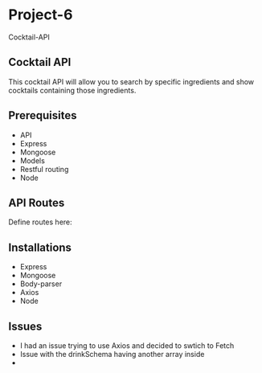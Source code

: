 # Project-6

Cocktail-API

## Cocktail API

This cocktail API will allow you to search by specific ingredients and show cocktails containing those ingredients.

## Prerequisites

- API
- Express
- Mongoose
- Models
- Restful routing
- Node

## API Routes

Define routes here:

## Installations

- Express
- Mongoose
- Body-parser
- Axios
- Node

## Issues

- I had an issue trying to use Axios and decided to swtich to Fetch
- Issue with the drinkSchema having another array inside
-

